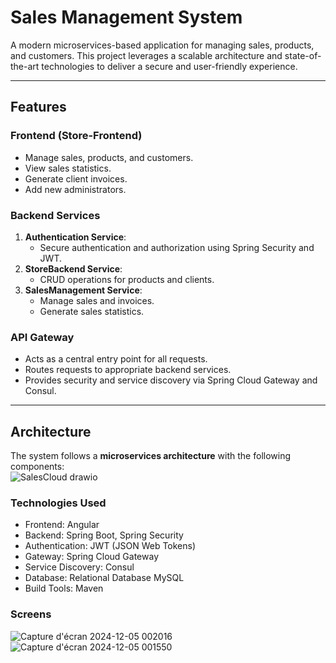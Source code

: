# Sales Management System  

A modern microservices-based application for managing sales, products, and customers. This project leverages a scalable architecture and state-of-the-art technologies to deliver a secure and user-friendly experience.

---

## Features  

### **Frontend (Store-Frontend)**  
- Manage sales, products, and customers.  
- View sales statistics.  
- Generate client invoices.  
- Add new administrators.  

### **Backend Services**  
1. **Authentication Service**:  
   - Secure authentication and authorization using Spring Security and JWT.  
2. **StoreBackend Service**:  
   - CRUD operations for products and clients.  
3. **SalesManagement Service**:  
   - Manage sales and invoices.  
   - Generate sales statistics.  

### **API Gateway**  
- Acts as a central entry point for all requests.  
- Routes requests to appropriate backend services.  
- Provides security and service discovery via Spring Cloud Gateway and Consul.

---

## Architecture  

The system follows a **microservices architecture** with the following components:  
![SalesCloud drawio](https://github.com/user-attachments/assets/5639e5c2-647e-4236-95f8-85d107d9c085)
### **Technologies Used**  
- Frontend: Angular
- Backend: Spring Boot, Spring Security
- Authentication: JWT (JSON Web Tokens)
- Gateway: Spring Cloud Gateway
- Service Discovery: Consul
- Database: Relational Database MySQL
- Build Tools: Maven
### **Screens**  
![Capture d'écran 2024-12-05 002016](https://github.com/user-attachments/assets/1d6d18dc-792b-4048-ab79-3262ee18a828)
![Capture d'écran 2024-12-05 001550](https://github.com/user-attachments/assets/5f20cace-e05e-4dd5-a8df-10f3896c536b)
